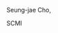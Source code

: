 Seung-jae Cho,

SCMI

<!---
sjcho80/sjcho80 is a ✨ special ✨ repository because its `README.md` (this file) appears on your GitHub profile.
You can click the Preview link to take a look at your changes.
--->
